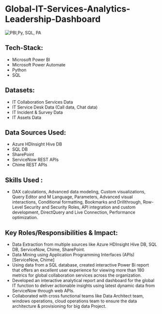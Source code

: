 # Global-IT-Services-Analytics-Leadership-Dashboard

![PBI,Py, SQL, PA](https://github.com/AyushiAsthana18/Global-IT-Services-Analytics-Leadership-Dashboard/assets/63499899/e17425b9-671e-49ad-986c-006e7473fbf2)

## Tech-Stack:
* Microsoft Power BI
* Microsoft Power Automate
* Python
* SQL 

## Datasets: 
* IT Collaboration Services Data
* IT Service Desk Data (Call data, Chat data)
* IT Incident & Survey Data
* IT Assets Data
 
## Data Sources Used: 
* Azure HDInsight Hive DB
* SQL DB
* SharePoint
* ServiceNow REST APIs
* Chime REST APIs

## Skills Used :
* DAX calculations, Advanced data modeling, Custom visualizations, Query Editor and M Language, Parameters, Advanced visual interactions, Conditional formatting, Bookmarks and Drillthrough, Row-Level Security and Security Roles, API integration and custom development, DirectQuery and Live Connection, Performance optimization.

## Key Roles/Responsibilities & Impact:
* Data Extraction from multiple sources like Azure HDInsight Hive DB, SQL DB, ServiceNow, Chime, SharePoint.
* Data Mining using Application Programming Interfaces (APIs) [ServiceNow, Chime]
* Using data from a SQL database, created interactive Power Bi report that offers an excellent user experience for viewing more than 180 metrics for global collaboration services across the organization.
* Developed an interactive analytical report and dashboard for the global IT function to deliver actionable insights using latest dynamic data from ServiceNow through web APIs.
* Collaborated with cross functional teams like Data Architect team, windows operations, cloud operations team to ensure the data architecture & provisioning for big data Project.
